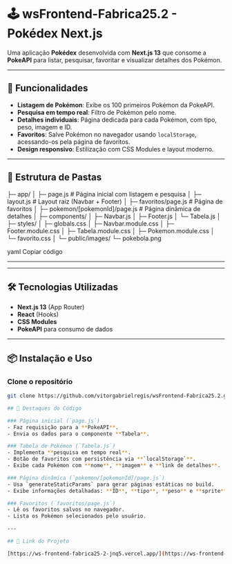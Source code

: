 # 🕹️ wsFrontend-Fabrica25.2 - Pokédex Next.js

Uma aplicação **Pokédex** desenvolvida com **Next.js 13** que consome a **PokeAPI** para listar, pesquisar, favoritar e visualizar detalhes dos Pokémon.

---

## 🚀 Funcionalidades

- **Listagem de Pokémon**: Exibe os 100 primeiros Pokémon da PokeAPI.  
- **Pesquisa em tempo real**: Filtro de Pokémon pelo nome.  
- **Detalhes individuais**: Página dedicada para cada Pokémon, com tipo, peso, imagem e ID.  
- **Favoritos**: Salve Pokémon no navegador usando `localStorage`, acessando-os pela página de favoritos.  
- **Design responsivo**: Estilização com CSS Modules e layout moderno.  

---

## 📂 Estrutura de Pastas

├─ app/
│ ├─ page.js # Página inicial com listagem e pesquisa
│ ├─ layout.js # Layout raiz (Navbar + Footer)
│ ├─ favoritos/page.js # Página de favoritos
│ ├─ pokemon/[pokemonId]/page.js # Página dinâmica de detalhes
│
├─ components/
│ ├─ Navbar.js
│ ├─ Footer.js
│ └─ Tabela.js
│
├─ styles/
│ ├─ globals.css
│ ├─ Navbar.module.css
│ ├─ Footer.module.css
│ ├─ Tabela.module.css
│ ├─ Pokemon.module.css
│ └─ favorito.css
│
└─ public/images/
└─ pokebola.png

yaml
Copiar código

---


---

## 🛠️ Tecnologias Utilizadas

- **Next.js 13** (App Router)  
- **React** (Hooks)  
- **CSS Modules**  
- **PokeAPI** para consumo de dados  

---

## 📦 Instalação e Uso

### Clone o repositório

```bash
git clone https://github.com/vitorgabrielregis/wsFrontend-Fabrica25.2.git

## 🌟 Destaques do Código

### Página inicial (`page.js`)
- Faz requisição para a **PokeAPI**.
- Envia os dados para o componente **Tabela**.

### Tabela de Pokémon (`Tabela.js`)
- Implementa **pesquisa em tempo real**.
- Botão de favoritos com persistência via **`localStorage`**.
- Exibe cada Pokémon com **nome**, **imagem** e **link de detalhes**.

### Página dinâmica (`pokemon/[pokemonId]/page.js`)
- Usa `generateStaticParams` para gerar páginas estáticas no build.
- Exibe informações detalhadas: **ID**, **tipo**, **peso** e **sprite**.

### Favoritos (`favoritos/page.js`)
- Lê os favoritos salvos no navegador.
- Lista os Pokémon selecionados pelo usuário.

---

## 🔗 Link do Projeto

[https://ws-frontend-fabrica25-2-jnq5.vercel.app/](https://ws-frontend-fabrica25-2-jnq5.vercel.app/)

